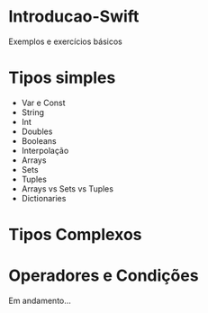 # Introducao-Swift
Exemplos e exercícios básicos
# Tipos simples
- Var e Const<br>
- String<br>
- Int<br>
- Doubles<br>
- Booleans<br>
- Interpolação<br>
- Arrays <br>
- Sets<br>
- Tuples<br>
- Arrays vs Sets vs Tuples<br>
- Dictionaries<br>
# Tipos Complexos
# Operadores e Condições
Em andamento...
